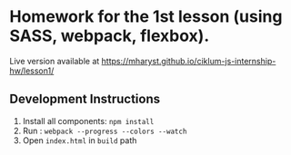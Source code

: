 # Homework for the 1st lesson (using SASS, webpack, flexbox).

Live version available at https://mharyst.github.io/ciklum-js-internship-hw/lesson1/

## Development Instructions

1. Install all components: `npm install`
2. Run : `webpack --progress --colors --watch`
3. Open `index.html` in `build` path
